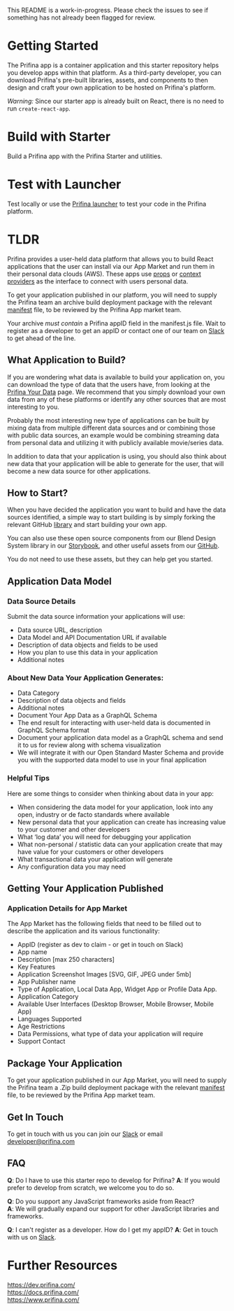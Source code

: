 This README is a work-in-progress. Please check the issues to see if something has not already been flagged for review.

# Getting Started

The Prifina app is a container application and this starter repository helps you develop apps within that platform. As a third-party developer, you can download Prifina's pre-built libraries, assets, and components to then design and craft your own application to be hosted on Prifina's platform.

*Warning:* Since our starter app is already built on React, there is no need to run `create-react-app`.

# Build with Starter

Build a Prifina app with the Prifina Starter and utilities. 

# Test with Launcher

Test locally or use the [Prifina launcher](https://github.com/prifina/prifina-widgets-launcher) to test your code in the Prifina platform.

# TLDR

Prifina provides a user-held data platform that allows you to build React applications that the user can install via our App Market and run them in their personal data clouds (AWS). These apps use <a href="https://reactjs.org/docs/components-and-props.html">props</a> or <a href="https://reactjs.org/docs/context.html">context providers</a> as the interface to connect with users personal data. 

To get your application published in our platform, you will need to supply the Prifina team an archive build deployment package with the relevant <a href="https://web.dev/add-manifest/">manifest</a> file, to be reviewed by the Prifina App market team. 

Your archive *must contain* a Prifina appID field in the manifest.js file. Wait to register as a developer to get an appID or contact one of our team on [Slack](https://join.slack.com/t/libertyequalitydata/shared_invite/zt-ddr4t974-MCzsch4FSeux8DrFQ2atbQ) to get ahead of the line.

## What Application to Build?

If you are wondering what data is available to build your application on, you can download the type of data that the users have, from looking at the <a href="https://www.prifina.com/your-data.html">Prifina Your Data</a> page. We recommend that you simply download your own data from any of these platforms or identify any other sources that are most interesting to you.

Probably the most interesting new type of applications can be built by mixing data from multiple different data sources and or combining those with public data sources, an example would be combining streaming data from personal data and utilizing it with publicly available movie/series data.

In addition to data that your application is using, you should also think about new data that your application will be able to generate for the user, that will become a new data source for other applications.

## How to Start?

When you have decided the application you want to build and have the data sources identified, a simple way to start building is by simply forking the relevant GitHub [library](https://github.com/prifina) and start building your own app.

You can also use these open source components from our Blend Design System library in our <a href="http://alpha.blend-ui.prifina.com/">Storybook</a>, and other useful assets from our <a href="https://github.com/prifina/blend-ui">GitHub</a>. 

You do not need to use these assets, but they can help get you started. 

## Application Data Model

### Data Source Details

Submit the data source information your applications will use:

- Data source URL, description
- Data Model and API Documentation URL if available
- Description of data objects and fields to be used
- How you plan to use this data in your application
- Additional notes

### About New Data Your Application Generates:

- Data Category
- Description of data objects and fields
- Additional notes
- Document Your App Data as a GraphQL Schema
- The end result for interacting with user-held data is documented in GraphQL Schema format
- Document your application data model as a GraphQL schema and send it to us for review along with schema visualization
- We will integrate it with our Open Standard Master Schema and provide you with the supported data model to use in your final application

### Helpful Tips

Here are some things to consider when thinking about data in your app:

- When considering the data model for your application, look into any open, industry or de facto standards where available
- New personal data that your application can create has increasing value to your customer and other developers
- What ‘log data’ you will need for debugging your application
- What non-personal / statistic data can your application create that may have value for your customers or other developers 
- What transactional data your application will generate
- Any configuration data you may need

## Getting Your Application Published

### Application Details for App Market

The App Market has the following fields that need to be filled out to describe the application and its various functionality:

- AppID (register as dev to claim - or get in touch on Slack)
- App name
- Description [max 250 characters]
- Key Features 
- Application Screenshot Images [SVG, GIF, JPEG under 5mb]
- App Publisher name 
- Type of Application, Local Data App, Widget App or Profile Data App.
- Application Category
- Available User Interfaces (Desktop Browser, Mobile Browser, Mobile App)
- Languages Supported
- Age Restrictions
- Data Permissions,  what type of data your application will require
- Support Contact

## Package Your Application
To get your application published in our App Market, you will need to supply the Prifina team a .Zip build deployment package with the relevant <a href="https://web.dev/add-manifest/">manifest</a> file, to be reviewed by the Prifina App market team.

## Get In Touch

To get in touch with us you can join our [Slack](https://join.slack.com/t/prifinadev/shared_invite/zt-8d8ynow6-UFwwICFyYmgT8L~juBsBUw) or email developer@prifina.com


## FAQ
**Q**: Do I have to use this starter repo to develop for Prifina?
**A**: If you would prefer to develop from scratch, we welcome you to do so.

**Q**: Do you support any JavaScript frameworks aside from React?  
**A**: We will gradually expand our support for other JavaScript libraries and frameworks. 

**Q**: I can't register as a developer. How do I get my appID?
**A**: Get in touch with us on [Slack](https://join.slack.com/t/libertyequalitydata/shared_invite/zt-ddr4t974-MCzsch4FSeux8DrFQ2atbQ).


# Further Resources

https://dev.prifina.com/  
https://docs.prifina.com/  
https://www.prifina.com/


